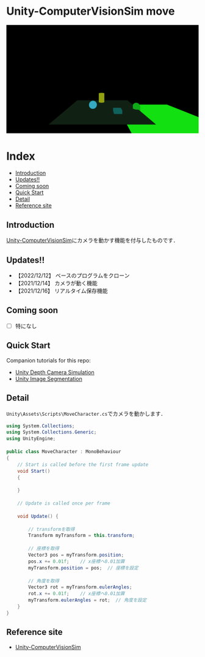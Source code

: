 # Unity-ComputerVisionSim move

![](docs\img_0.0200_4.2200_-13.7100_0.0200_0.0000_0.0000_id.png)


# Index

- [Introduction](#introduction)
- [Updates!!](#updates)
- [Coming soon](#coming-soon)
- [Quick Start](#quick-start)
- [Detail](#detail)
- [Reference site](#reference-site)

## Introduction

[Unity-ComputerVisionSim](https://www.immersivelimit.com/tutorials/unity-image-segmentation)にカメラを動かす機能を付与したものです．


## Updates!!
* 【2022/12/12】 ベースのプログラムをクローン
* 【2021/12/14】 カメラが動く機能
* 【2021/12/16】 リアルタイム保存機能

## Coming soon
- [ ] 特になし

## Quick Start

Companion tutorials for this repo:
- [Unity Depth Camera Simulation](http://www.immersivelimit.com/tutorials/unity-depth-camera-simulation)  
- [Unity Image Segmentation](http://www.immersivelimit.com/tutorials/unity-image-segmentation)


## Detail

`Unity\Assets\Scripts\MoveCharacter.cs`でカメラを動かします．

```c#
using System.Collections;
using System.Collections.Generic;
using UnityEngine;

public class MoveCharacter : MonoBehaviour
{
    // Start is called before the first frame update
    void Start()
    {
        
    }

    // Update is called once per frame

    void Update() {

        // transformを取得
        Transform myTransform = this.transform;

        // 座標を取得
        Vector3 pos = myTransform.position;
        pos.x += 0.01f;    // x座標へ0.01加算  
        myTransform.position = pos;  // 座標を設定

        // 角度を取得
        Vector3 rot = myTransform.eulerAngles;
        rot.x += 0.01f;    // x座標へ0.01加算
        myTransform.eulerAngles = rot;  // 角度を設定
    }
}

```


## Reference site

- [Unity-ComputerVisionSim](https://www.immersivelimit.com/tutorials/unity-image-segmentation)
